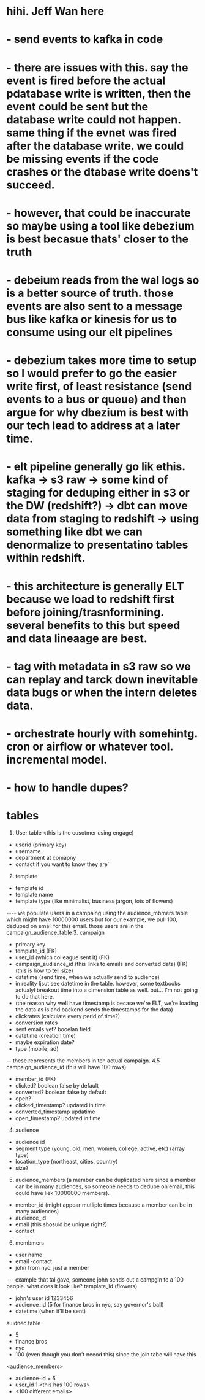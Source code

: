 # hihi. Jeff Wan here

# - send events to kafka in code
# - there are issues with this. say the event is fired before the actual pdatabase write is written, then the event could be sent but the database write could not happen. same thing if the evnet was fired after the database write. we could be missing events if the code crashes or the dtabase write doens't succeed.
# - however, that could be inaccurate so maybe using a tool like debezium is best becasue thats' closer to the truth
# - debeium reads from the wal logs so is a better source of truth. those events are also sent to a message bus like kafka or kinesis for us to consume using our elt pipelines
# - debezium takes more time to setup so I would prefer to go the easier write first, of least resistance (send events to a bus or queue) and then argue for why dbezium is best with our tech lead to address at a later time.

# - elt pipeline generally go lik ethis. kafka -> s3 raw -> some kind of staging for deduping either in s3 or the DW (redshift?) -> dbt can move data from staging to redshift -> using something like dbt we can denormalize to presentatino tables within redshift. 
# - this architecture is generally ELT because we load to redshift first before joining/trasnformining. several benefits to this but speed and data lineaage are best. 
# - tag with metadata in s3 raw so we can replay and tarck down inevitable data bugs or when the intern deletes data.
# - orchestrate hourly with somehintg. cron or airflow or whatever tool. incremental model.

# - how to handle dupes?


# tables

1. User table <this is the cusotmer using engage)
- userid (primary key)
- username
- department at comapny
- contact if you want to know they are`



2. template
- template id
- template name
- template type (like minimalist, business jargon, lots of flowers)



---- we populate users in a campaing using the audience_mbmers table which might have 10000000 users but for our example, we pull 100, deduped on email for this email. those users are in the campaign_audience_table
3. campaign
- primary key
- template_id (FK)
- user_id (which colleague sent it) (FK)
- campaign_audience_id (this links to emails and converted data) (FK) (this is how to tell size)
- datetime (send time, when we actually send to audience)
- in reality  Ijsut see datetime in the table. however, some textbooks actualyl breakout time into a dimension table as well. but... I'm not going to do that here.
- (the reason why well have timestamp is becase we're ELT, we're loading the data as is and backend sends the timestamps for the data)
- clickrates (calculate every perid of time?)
- conversion rates
- sent emails yet? booelan field.
- datetime (creation time)
- maybe expiration date?
- type (mobile, ad)

-- these represents the members in teh actual campaign.
4.5 campaign_audience_id (this will have 100 rows)
- member_id (FK)
- clicked? boolean false by default
- converted? boolean false by default
- open?
- clicked_timestamp? updated in time
- converted_timestamp updatime
- open_timestamp? updated in time
 


4. audience
- audience id
- segment type (young, old, men, women, college, active, etc) (array type)
- location_type (northeast, cities, country)
- size?


5. audience_members   (a member can be duplicated here since a member can be in many audiences, so someone needs to dedupe on email, this could have liek 10000000 members).
- member_id (might appear mutliple times because a member can be in many audiences)
- audience_id
- email (this shosuld be unique right?)
- contact



6. membmers
- user name
- email
-contact
- john from nyc. just a member

--- example that tal gave, someone john sends out a campgin to a 100 people. what does it look like?
<campaign>
template_id (flowers)
- john's user id 1233456
- audience_id (5 for finance bros in nyc, say governor's ball)
- datetime (when it'll be sent)


auidnec table
- 5
- finance bros
- nyc
- 100 (even though you don't neeod this) since the join tabe will have this


<audience_members>
- audience-id = 5
- user_id 1
<this has 100 rows>
- <100 different emails>




